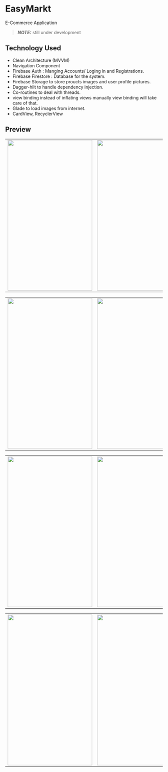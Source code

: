 # EasyMarkt
E-Commerce Application

> **_NOTE:_** still under development

## Technology Used

- Clean Architecture (MVVM)
- Navigation Component
- Firebase Auth : Manging Accounts/ Loging in and Registrations.
- Firebase Firestore : Database for the system.
- Firebase Storage to store proucts images and user profile pictures.
- Dagger-hilt to handle dependency injection.
- Co-routines to deal with threads.
- view binding instead of inflating views manually view binding will take care of that.
- Glade to load images from internet.
- CardView, RecyclerView



## Preview
<table>
  <tr> 
    <td><img src="https://github.com/Ahmed-Srhan/EasyMarkt/assets/106891451/78190621-0f24-4023-a6cf-26992aa9fb8e" width=270 height=480></td>
    <td><img src="https://github.com/Ahmed-Srhan/EasyMarkt/assets/106891451/c21ac092-df49-4fcf-a354-ed584bbf32c7" width=270 height=480></td>
    <td><img src="https://github.com/Ahmed-Srhan/EasyMarkt/assets/106891451/dbff4669-4bef-4e91-901e-087d33a9484d" width=270 height=480></td>
    <td><img src="https://github.com/Ahmed-Srhan/EasyMarkt/assets/106891451/14af2e70-010a-41d6-ac2c-eb970ead0474" width=270 height=480></td>
   
   </tr>
 </table>
 
 <table>
  <tr> 
    <td><img src="https://github.com/Ahmed-Srhan/EasyMarkt/assets/106891451/cace97e9-4f68-4900-b40c-f9158a0af3a3" width=270 height=480></td>
    <td><img src="https://github.com/Ahmed-Srhan/EasyMarkt/assets/106891451/cc9ce59e-e19f-4bae-9cda-127f35a424bd" width=270 height=480></td>
    <td><img src="https://github.com/Ahmed-Srhan/EasyMarkt/assets/106891451/63839726-e2f1-4ef2-aa4e-bef9fe4b037b" width=270 height=480></td>
   </tr>
 </table>
 
 <table>
  <tr> 
    <td><img src="https://github.com/Ahmed-Srhan/EasyMarkt/assets/106891451/218cffa5-59b2-4136-87f3-f99c19c6df1a" width=270 height=480></td>
    <td><img src="https://github.com/Ahmed-Srhan/EasyMarkt/assets/106891451/028a7b14-5a22-4ca5-8236-5ca7e1bcedf0" width=270 height=480></td>
    <td><img src="https://github.com/Ahmed-Srhan/EasyMarkt/assets/106891451/24c8eb75-ef3d-4115-929e-665ab5dab2ae" width=270 height=480></td>
   </tr>
 </table>

 <table>
  <tr> 
    <td><img src="https://github.com/Ahmed-Srhan/EasyMarkt/assets/106891451/ea331d00-74cf-423a-aeec-24cb9b16d3c5" width=270 height=480></td>
    <td><img src="https://github.com/Ahmed-Srhan/EasyMarkt/assets/106891451/24785ca3-11f6-46b0-9f36-9c326fe21cfe" width=270 height=480></td>
    <td><img src="https://github.com/Ahmed-Srhan/EasyMarkt/assets/106891451/0250e729-d810-4413-b7c1-5546fcb5def0" width=270 height=480></td>
   </tr>
 </table>


 
